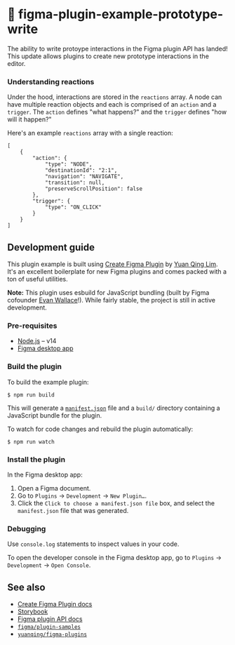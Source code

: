 # 🍜 figma-plugin-example-prototype-write

The ability to write protoype interactions in the Figma plugin API has landed! This update allows plugins to create new prototype interactions in the editor.

### Understanding reactions
Under the hood, interactions are stored in the `reactions` array. A node can have multiple reaction objects and each is comprised of an `action` and a `trigger`. The `action` defines "what happens?" and the `trigger` defines "how will it happen?"

Here's an example `reactions` array with a single reaction:
```
[
    {
        "action": {
            "type": "NODE",
            "destinationId": "2:1",
            "navigation": "NAVIGATE",
            "transition": null,
            "preserveScrollPosition": false
        },
        "trigger": {
            "type": "ON_CLICK"
        }
    }
]
```


## Development guide

This plugin example is built using [Create Figma Plugin](https://yuanqing.github.io/create-figma-plugin/) by [
Yuan Qing Lim](https://github.com/yuanqing). It's an excellent boilerplate for new Figma plugins and comes packed with a ton of useful utilities.

**Note:** This plugin uses esbuild for JavaScript bundling (built by Figma cofounder [Evan Wallace](https://github.com/evanw)!). While fairly stable, the project is still in active development.

### Pre-requisites

- [Node.js](https://nodejs.org) – v14
- [Figma desktop app](https://figma.com/downloads/)

### Build the plugin

To build the example plugin:

```
$ npm run build
```

This will generate a [`manifest.json`](https://figma.com/plugin-docs/manifest/) file and a `build/` directory containing a JavaScript bundle for the plugin.

To watch for code changes and rebuild the plugin automatically:

```
$ npm run watch
```

### Install the plugin

In the Figma desktop app:

1. Open a Figma document.
2. Go to `Plugins` → `Development` → `New Plugin…`.
3. Click the `Click to choose a manifest.json file` box, and select the `manifest.json` file that was generated.

### Debugging

Use `console.log` statements to inspect values in your code.

To open the developer console in the Figma desktop app, go to `Plugins` → `Development` → `Open Console`.

## See also

- [Create Figma Plugin docs](https://yuanqing.github.io/create-figma-plugin/)
- [Storybook](https://yuanqing.github.io/create-figma-plugin/ui/)
- [Figma plugin API docs](https://figma.com/plugin-docs/api/)
- [`figma/plugin-samples`](https://github.com/figma/plugin-samples)
- [`yuanqing/figma-plugins`](https://github.com/yuanqing/figma-plugins)
